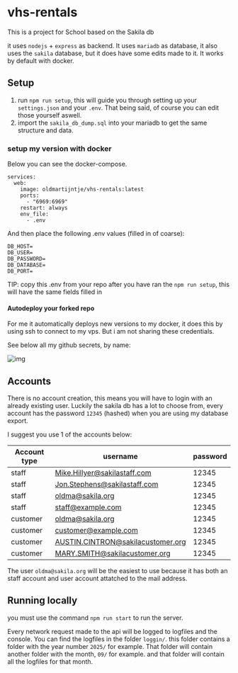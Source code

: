 # vhs-rentals
This is a project for School based on the Sakila db

it uses `nodejs` + `express` as backend. It uses `mariadb` as database, it also uses the `sakila` database, but it does have some edits made to it. It works by default with docker.

## Setup

1. run `npm run setup`, this will guide you through setting up your `settings.json` and your `.env`. That being said, of course you can edit those yourself aswell.
2. import the `sakila_db_dump.sql` into your mariadb to get the same structure and data.

### setup my version with docker

Below you can see the docker-compose.

```
services:
  web:
    image: oldmartijntje/vhs-rentals:latest
    ports:
      - "6969:6969"
    restart: always
    env_file:
      - .env
```

And then place the following .env values (filled in of coarse):

```
DB_HOST=
DB_USER=
DB_PASSWORD=
DB_DATABASE=
DB_PORT=
```

TIP: copy this .env from your repo after you have ran the `npm run setup`, this will have the same fields filled in

#### Autodeploy your forked repo

For me it automatically deploys new versions to my docker, it does this by using ssh to connect to my vps. But i am not sharing these credentials.

See below all my github secrets, by name:

![img](https://i.imgur.com/ZvugunQ.png)

## Accounts

There is no account creation, this means you will have to login with an already existing user. Luckily the sakila db has a lot to choose from, every account has the password `12345` (hashed) when you are using my database export. 

I suggest you use 1 of the accounts below:

| Account type | username                          | password |
| ------------ | --------------------------------- | -------- |
| staff        | Mike.Hillyer@sakilastaff.com      | 12345    |
| staff        | Jon.Stephens@sakilastaff.com      | 12345    |
| staff        | oldma@sakila.org                  | 12345    |
| staff        | staff@example.com                 | 12345    |
| customer     | oldma@sakila.org                  | 12345    |
| customer     | customer@example.com              | 12345    |
| customer     | AUSTIN.CINTRON@sakilacustomer.org | 12345    |
| customer     | MARY.SMITH@sakilacustomer.org     | 12345    |

The user `oldma@sakila.org` will be the easiest to use because it has both an staff account and user account attatched to the mail address.

## Running locally

you must use the command `npm run start` to run the server.

Every network request made to the api will be logged to logfiles and the console. You can find the logfiles in the folder `loggin/`. this folder contains a folder with the year number `2025/` for example. That folder will contain another folder with the month, `09/` for example. and that folder will contain all the logfiles for that month.